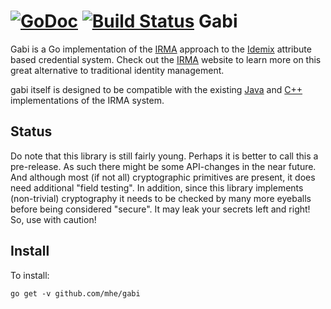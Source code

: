 [![GoDoc](https://godoc.org/github.com/mhe/gabi?status.svg)](https://godoc.org/github.com/mhe/gabi) [![Build Status](https://travis-ci.org/mhe/pynrrd.svg?branch=master)](https://travis-ci.org/mhe/pynrrd)
Gabi
====

Gabi is a Go implementation of the [IRMA](https://www.irmacard.org) approach to the [Idemix](http://www.research.ibm.com/labs/zurich/idemix/) attribute based credential system. Check out the [IRMA](https://www.irmacard.org) website to learn more on this great alternative to traditional identity management. 

gabi itself is designed to be compatible with the existing [Java](https://github.com/credentials/credentials_idemix) and [C++](https://github.com/credentials/silvia) implementations of the IRMA system.

Status
------

Do note that this library is still fairly young. Perhaps it is better to call this a pre-release. As such there might be some API-changes in the near future. And although most (if not all) cryptographic primitives are present, it does need additional "field testing".  In addition, since this library implements (non-trivial) cryptography it needs to be checked by many more eyeballs before being considered "secure". It may leak your secrets left and right! So, use with caution!

Install
-------

To install:

    go get -v github.com/mhe/gabi

